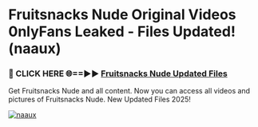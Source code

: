 # Fruitsnacks Nude Original Videos 0nlyFans Leaked - Files Updated! (naaux)

<h3>🔴 CLICK HERE 🌐==►► <a href="https://tinyurl.com/5h6xmrr3" rel="nofollow">Fruitsnacks Nude Updated Files</a></h3>

Get Fruitsnacks Nude and all content. Now you can access all videos and pictures of Fruitsnacks Nude. New Updated Files 2025!

[![naaux](https://i.imgur.com/KVD873Z.gif)](https://tinyurl.com/5h6xmrr3)
